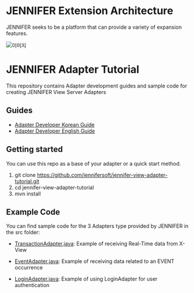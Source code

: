 # JENNIFER Extension Architecture

JENNIFER seeks to be a platform that can provide a variety of expansion features.

![이미지](https://raw.githubusercontent.com/jennifersoft/jennifer-extension-manuals/master/res/img/view_server_extension/infographic_en.png)

# JENNIFER Adapter Tutorial

This repository contains Adapter development guides and sample code for creating JENNIFER View Server Adapters

## Guides 

* [Adapter Developer Korean Guide](./README_ko.md)
* [Adapter Developer English Guide](./README_en.md)

## Getting started

You can use this repo as a base of your adapter or a quick start method. 

 1. git clone https://github.com/jennifersoft/jennifer-view-adapter-tutorial.git 
 2. cd jennifer-view-adapter-tutorial
 3. mvn install


 ## Example Code 
You can find sample code for the 3 Adapters type provided by JENNIFER in the src folder: 

* [TransactionAdapter.java](./src/main/java/com/aries/tutorial/TransactionAdapter.java): Example of receiving Real-Time data from X-View

* [EventAdapter.java](./src/main/java/com/aries/tutorial/EventAdapter.java): Example of receiving data related to an EVENT occurrence

* [LoginAdapter.java](./src/main/java/com/aries/tutorial/LoginAdapter.java): Example of using LoginAdapter for user authentication
